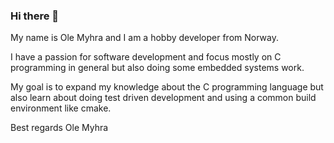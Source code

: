 ### Hi there 👋

My name is Ole Myhra and I am a hobby developer from Norway.

I have a passion for software development and focus mostly on C programming in general but also doing some embedded systems work.

My goal is to expand my knowledge about the C programming language but also learn about doing test driven development and using a common build environment like cmake.

Best regards Ole Myhra

<!--
**olemyhra/olemyhra** is a ✨ _special_ ✨ repository because its `README.md` (this file) appears on your GitHub profile.

Here are some ideas to get you started:

- 🔭 I’m currently working on ...
- 🌱 I’m currently learning ...
- 👯 I’m looking to collaborate on ...
- 🤔 I’m looking for help with ...
- 💬 Ask me about ...
- 📫 How to reach me: ...
- 😄 Pronouns: ...
- ⚡ Fun fact: ...
-->
